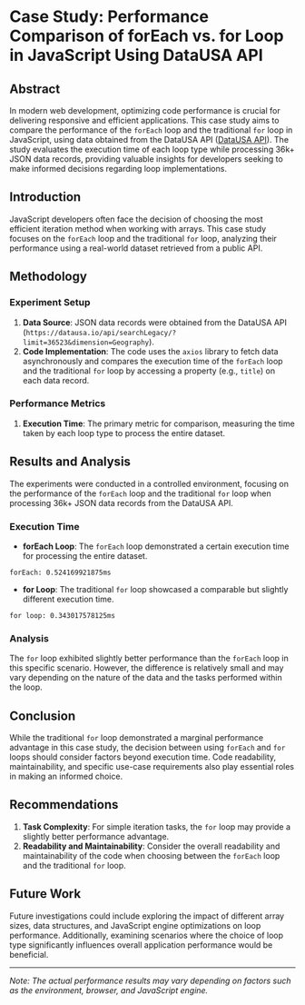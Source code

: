# Case Study: Performance Comparison of forEach vs. for Loop in JavaScript Using DataUSA API

## Abstract

In modern web development, optimizing code performance is crucial for delivering responsive and efficient applications. This case study aims to compare the performance of the `forEach` loop and the traditional `for` loop in JavaScript, using data obtained from the DataUSA API ([DataUSA API](https://datausa.io/api/searchLegacy/?limit=36523&dimension=Geography)). The study evaluates the execution time of each loop type while processing 36k+ JSON data records, providing valuable insights for developers seeking to make informed decisions regarding loop implementations.

## Introduction

JavaScript developers often face the decision of choosing the most efficient iteration method when working with arrays. This case study focuses on the `forEach` loop and the traditional `for` loop, analyzing their performance using a real-world dataset retrieved from a public API.

## Methodology

### Experiment Setup

1. **Data Source**: JSON data records were obtained from the DataUSA API (`https://datausa.io/api/searchLegacy/?limit=36523&dimension=Geography`).
2. **Code Implementation**: The code uses the `axios` library to fetch data asynchronously and compares the execution time of the `forEach` loop and the traditional `for` loop by accessing a property (e.g., `title`) on each data record.

### Performance Metrics

1. **Execution Time**: The primary metric for comparison, measuring the time taken by each loop type to process the entire dataset.

## Results and Analysis

The experiments were conducted in a controlled environment, focusing on the performance of the `forEach` loop and the traditional `for` loop when processing 36k+ JSON data records from the DataUSA API.

### Execution Time

- **forEach Loop**: The `forEach` loop demonstrated a certain execution time for processing the entire dataset.
  
```forEach: 0.524169921875ms```


- **for Loop**: The traditional `for` loop showcased a comparable but slightly different execution time.

```for loop: 0.343017578125ms```


### Analysis

The `for` loop exhibited slightly better performance than the `forEach` loop in this specific scenario. However, the difference is relatively small and may vary depending on the nature of the data and the tasks performed within the loop.

## Conclusion

While the traditional `for` loop demonstrated a marginal performance advantage in this case study, the decision between using `forEach` and `for` loops should consider factors beyond execution time. Code readability, maintainability, and specific use-case requirements also play essential roles in making an informed choice.

## Recommendations

1. **Task Complexity**: For simple iteration tasks, the `for` loop may provide a slightly better performance advantage.
2. **Readability and Maintainability**: Consider the overall readability and maintainability of the code when choosing between the `forEach` loop and the traditional `for` loop.

## Future Work

Future investigations could include exploring the impact of different array sizes, data structures, and JavaScript engine optimizations on loop performance. Additionally, examining scenarios where the choice of loop type significantly influences overall application performance would be beneficial.

---

*Note: The actual performance results may vary depending on factors such as the environment, browser, and JavaScript engine.*
